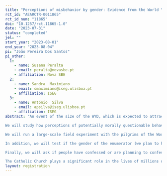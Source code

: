 ```yaml
---
title: "Perceptions of misbehavior by gender: Evidence from the World Youth Event"
rct_id: "AEARCTR-0011865"
rct_id_num: "11865"
doi: "10.1257/rct.11865-1.0"
date: "2023-07-31"
status: "completed"
jel: ""
start_year: "2023-08-01"
end_year: "2023-08-04"
pi: "João Pereira Dos Santos"
pi_other:
  1:
    - name: Susana Peralta
    - email: peralta@novasbe.pt
    - affiliation: Nova SBE
  2:
    - name: Sandra  Maximiano
    - email: smaximiano@iseg.ulisboa.pt
    - affiliation: ISEG
  3:
    - name: António  Silva
    - email: apsilva@iseg.ulisboa.pt
    - affiliation: ISEG
abstract: "An event of the size of the WYD, which is expected to attract more than one million supportive, motivated, and inspiring young people from all around the World to Lisbon is a unique opportunity to study what this particular group thinks about gender roles and gender norms.
We will study how perceptions of potentially morally questionable behaviors are rated as unacceptable or acceptable depending on the gender of those who performed the actions. 
We will run a large-scale field experiment with the pilgrims of the World Youth Day (WYD) that takes place in Lisbon in the first week of August 2023. Half of the respondents of our survey will be asked to rate, on a scale from one to six, three generic (mis)behaviors from three different hypothetical males while the other half will be faced with female names. We will then compare the differences in an econometric framework.
In addition, we will test if the gender of the enumerator (we plan to have around 30 young assistants, most of them students at ISEG – University of Lisbon and Nova SBE) changes how pilgrims at the WYD respond to these questions.
Finally, we will ask if people have confessed or are planning to confess to analyze potential heterogeneous effects.
The Catholic Church plays a significant role in the lives of millions of people around the world. Therefore, understanding the level of gender discrimination in their teachings and actions is of big importance. For example, the construction and evaluation of the effectiveness of public policies for mitigating gender discrimination depends on the existence of discrimination in the family and religious environment, and this discrimination needs to be rigorously studied. The present study intends to overcome the difficulty that has existed in studying discrimination in a religious setting. In particular, it aims to investigate whether Catholics perceive potentially morally unacceptable actions differently based on the gender of the person who committed them."
layout: registration
---
```


